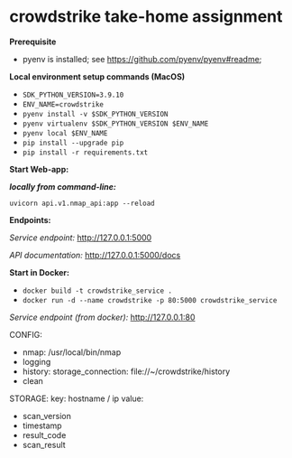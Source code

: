 # crowdstrike take-home assignment

**Prerequisite**

- pyenv is installed; see https://github.com/pyenv/pyenv#readme;


**Local environment setup commands (MacOS)**

- `SDK_PYTHON_VERSION=3.9.10`
- `ENV_NAME=crowdstrike`
- `pyenv install -v $SDK_PYTHON_VERSION`
- `pyenv virtualenv $SDK_PYTHON_VERSION $ENV_NAME` 
- `pyenv local $ENV_NAME`
- `pip install --upgrade pip`
- `pip install -r requirements.txt`

**Start Web-app:**

***locally from command-line:***

`uvicorn api.v1.nmap_api:app --reload`

**Endpoints:**

*Service endpoint:* http://127.0.0.1:5000

*API documentation:* http://127.0.0.1:5000/docs


**Start in Docker:**
- `docker build -t crowdstrike_service .`
- `docker run -d --name crowdstrike -p 80:5000 crowdstrike_service`

*Service endpoint (from docker):* http://127.0.0.1:80


CONFIG:
- nmap: /usr/local/bin/nmap
- logging
- history: storage_connection: file://~/crowdstrike/history
- clean

STORAGE:
key:  hostname / ip
value:
 - scan_version
 - timestamp
 - result_code
 - scan_result
